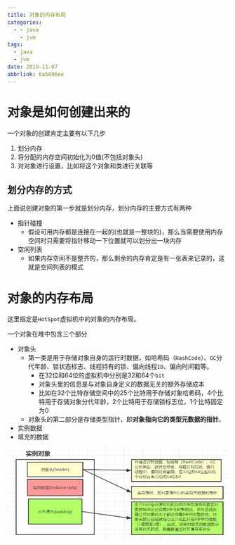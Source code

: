 ```yaml
---
title: 对象的内存布局
categories:
  - - java
    - jvm
tags:
  - java
  - jvm
date: 2019-11-07
abbrlink: 6ab896ee
---
```




# 对象是如何创建出来的

一个对象的创建肯定主要有以下几步

1. 划分内存
2. 将分配的内存空间初始化为0值(不包括对象头)
3. 对对象进行设置，比如将这个对象和类进行关联等

<!--more-->

## 划分内存的方式

上面说创建对象的第一步就是划分内存，划分内存的主要方式有两种

* 指针碰撞
	* 假设可用内存都是连接在一起的(也就是一整块的)，那么当需要使用内存空间时只需要将指针移动一下位置就可以划分出一块内存
* 空闲列表
	* 如果内存空间不是整齐的，那么剩余的内存肯定是有一张表来记录的，这就是空间列表的模式



# 对象的内存布局

这里指定是`HotSpot`虚拟机中的对象的内存布局。

一个对象在堆中包含三个部分

* 对象头
	* 第一类是用于存储对象自身的运行时数据，如哈希码（`HashCode`）、`GC`分代年龄、锁状态标志、线程持有的锁、偏向线程`ID`、偏向时间戳等。
		* 在32位和64位的虚拟机中分别是32和64个`bit`
		* 对象头里的信息是与对象自身定义的数据无关的额外存储成本
		* 比如在32个比特存储空间中的25个比特用于存储对象哈希码，4个比特用于存储对象分代年龄，2个比特用于存储锁标志位，1个比特固定为0
	* 对象头的第二部分是存储类型指针，即**对象指向它的类型元数据的指针**。
* 实例数据
* 填充的数据

![image-20200426080215086](./对象的内存布局/image-20200426080215086.png)

